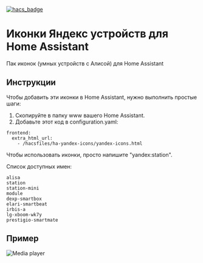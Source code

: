 [![hacs_badge](https://img.shields.io/badge/HACS-Custom-orange.svg?style=for-the-badge)](https://github.com/custom-components/hacs)

# Иконки Яндекс устройств для Home Assistant
Пак иконок (умных устройств с Алисой) для Home Assistant 

## Инструкции
Чтобы добавить эти иконки в Home Assistant, нужно выполнить простые шаги:

1) Скопируйте в папку www вашего Home Assistant.
2) Добавьте этот код в configuration.yaml:

```
frontend:
  extra_html_url:
    - /hacsfiles/ha-yandex-icons/yandex-icons.html
```

Чтобы использовать иконки, просто напишите "yandex:station".

Список доступных имен:
```
alisa
station
station-mini
module
dexp-smartbox
elari-smartbeat
irbis-a
lg-xboom-wk7y
prestigio-smartmate
```

## Пример
![Media player](https://raw.githubusercontent.com/iswitch/ha-yandex-icons/master/docs/media_player.png "Media player")
